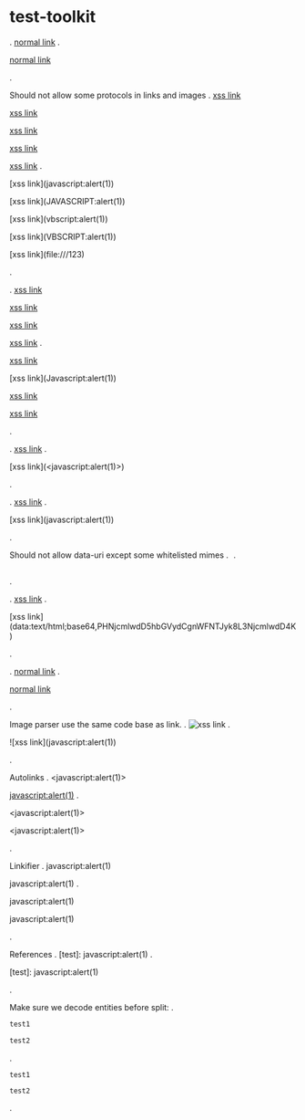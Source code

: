 # test-toolkit

.
[normal link](javascript)
.
<p><a href="javascript">normal link</a></p>
.


Should not allow some protocols in links and images
.
[xss link](javascript:alert(1))

[xss link](JAVASCRIPT:alert(1))

[xss link](vbscript:alert(1))

[xss link](VBSCRIPT:alert(1))

[xss link](file:///123)
.
<p>[xss link](javascript:alert(1))</p>
<p>[xss link](JAVASCRIPT:alert(1))</p>
<p>[xss link](vbscript:alert(1))</p>
<p>[xss link](VBSCRIPT:alert(1))</p>
<p>[xss link](file:///123)</p>
.


.
[xss link](&#34;&#62;&#60;script&#62;alert&#40;&#34;xss&#34;&#41;&#60;/script&#62;)

[xss link](&#74;avascript:alert(1))

[xss link](&#x26;#74;avascript:alert(1))

[xss link](\&#74;avascript:alert(1))
.
<p><a href="%22%3E%3Cscript%3Ealert(%22xss%22)%3C/script%3E">xss link</a></p>
<p>[xss link](Javascript:alert(1))</p>
<p><a href="&amp;#74;avascript:alert(1)">xss link</a></p>
<p><a href="&amp;#74;avascript:alert(1)">xss link</a></p>
.

.
[xss link](<javascript:alert(1)>)
.
<p>[xss link](&lt;javascript:alert(1)&gt;)</p>
.

.
[xss link](javascript&#x3A;alert(1))
.
<p>[xss link](javascript:alert(1))</p>
.


Should not allow data-uri except some whitelisted mimes
.
![](data:image/gif;base64,R0lGODlhAQABAIAAAAAAAP///yH5BAEAAAAALAAAAAABAAEAAAIBRAA7)
.
<p><img src="data:image/gif;base64,R0lGODlhAQABAIAAAAAAAP///yH5BAEAAAAALAAAAAABAAEAAAIBRAA7" alt=""></p>
.

.
[xss link](data:text/html;base64,PHNjcmlwdD5hbGVydCgnWFNTJyk8L3NjcmlwdD4K)
.
<p>[xss link](data:text/html;base64,PHNjcmlwdD5hbGVydCgnWFNTJyk8L3NjcmlwdD4K)</p>
.

.
[normal link](/javascript:link)
.
<p><a href="/javascript:link">normal link</a></p>
.


Image parser use the same code base as link.
.
![xss link](javascript:alert(1))
.
<p>![xss link](javascript:alert(1))</p>
.


Autolinks
.
<javascript&#x3A;alert(1)>

<javascript:alert(1)>
.
<p>&lt;javascript:alert(1)&gt;</p>
<p>&lt;javascript:alert(1)&gt;</p>
.


Linkifier
.
javascript&#x3A;alert(1)

javascript:alert(1)
.
<p>javascript:alert(1)</p>
<p>javascript:alert(1)</p>
.


References
.
[test]: javascript:alert(1)
.
<p>[test]: javascript:alert(1)</p>
.


Make sure we decode entities before split:
.
```js&#32;custom-class
test1
```

```js&#x0C;custom-class
test2
```
.
<pre><code class="js">test1
</code></pre>
<pre><code class="js">test2
</code></pre>
.
